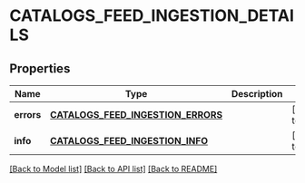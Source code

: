 # CATALOGS_FEED_INGESTION_DETAILS

## Properties
Name | Type | Description | Notes
------------ | ------------- | ------------- | -------------
**errors** | [**CATALOGS_FEED_INGESTION_ERRORS**](CatalogsFeedIngestionErrors.md) |  | [default to null]
**info** | [**CATALOGS_FEED_INGESTION_INFO**](CatalogsFeedIngestionInfo.md) |  | [default to null]

[[Back to Model list]](../README.md#documentation-for-models) [[Back to API list]](../README.md#documentation-for-api-endpoints) [[Back to README]](../README.md)


